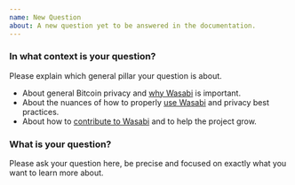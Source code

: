 ```yaml
---
name: New Question
about: A new question yet to be answered in the documentation.
---
```


### In what context is your question?

Please explain which general pillar your question is about.
- About general Bitcoin privacy and [why Wasabi](https://docs.wasabiwallet.io/why-wasabi/) is important.
- About the nuances of how to properly [use Wasabi](https://docs.wasabiwallet.io/using-wasabi/) and privacy best practices.
- About how to [contribute to Wasabi](https://docs.wasabiwallet.io/building-wasabi/) and to help the project grow.

### What is your question?

Please ask your question here, be precise and focused on exactly what you want to learn more about.
